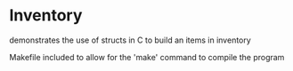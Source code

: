 # Inventory

demonstrates the use of structs in C to build an items in inventory

Makefile included to allow for the 'make' command to compile the program